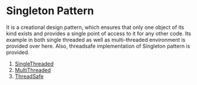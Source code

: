 # Singleton Pattern
It is a creational design pattern, which ensures that only one object of its kind exists and provides a single point of access to it for any other code.
Its example in both single threaded as well as multi-threaded environment is provided over here. Also, threadsafe implementation of Singleton pattern is provided.
1. [SingleThreaded](SingleThreaded/Singleton.java)   
2. [MultiThreaded](MultiThreaded/Singleton.java)   
3. [ThreadSafe](ThreadSafe/Singleton.java)